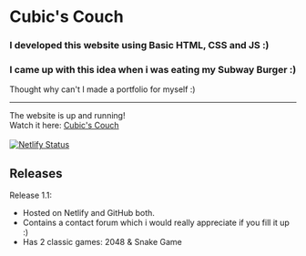 # Cubic's Couch
### I developed this website using Basic HTML, CSS and JS :) <br>

### I came up with this idea when i was eating my Subway Burger :) <br>
Thought why can't I made a portfolio for myself :)

---
The website is up and running! <br>
Watch it here: [Cubic's Couch](https://cubicial.netlify.app) <br> <br>
[![Netlify Status](https://api.netlify.com/api/v1/badges/3a6fcd17-1b43-47d9-98b9-b542094c03e1/deploy-status)](https://app.netlify.com/sites/cubicial/deploys)
## Releases

Release 1.1:
- Hosted on Netlify and GitHub both.
- Contains a contact forum which i would really appreciate if you fill it up :)
- Has 2 classic games: 2048 & Snake Game
